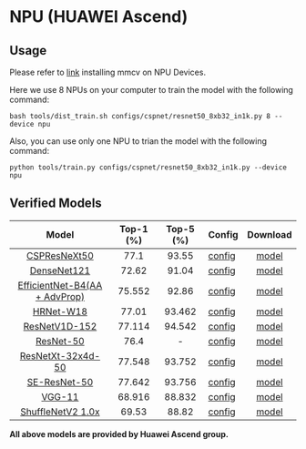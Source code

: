 # NPU (HUAWEI Ascend)

## Usage

Please refer to [link](https://github.com/open-mmlab/mmcv/blob/master/docs/zh_cn/get_started/build.md) installing mmcv on NPU Devices.

Here we use 8 NPUs on your computer to train the model with the following command:

```shell
bash tools/dist_train.sh configs/cspnet/resnet50_8xb32_in1k.py 8 --device npu
```

Also, you can use only one NPU to trian the model with the following command:

```shell
python tools/train.py configs/cspnet/resnet50_8xb32_in1k.py --device npu
```

## Verified Models

|                Model                | Top-1 (%) | Top-5 (%) | Config                                                                                                                         |  Download   |
| :---------------------------------: | :-------: | :-------: | :----------------------------------------------------------------------------------------------------------------------------- | :---------: |
|         [CSPResNeXt50](<>)          |   77.1    |   93.55   | [config](https://github.com/open-mmlab/mmclassification/blob/master/configs/cspnet/cspresnext50_8xb32_in1k.py)                 | [model](<>) |
|          [DenseNet121](<>)          |   72.62   |   91.04   | [config](https://github.com/open-mmlab/mmclassification/blob/master/configs/densenet/densenet121_4xb256_in1k.py)               | [model](<>) |
| [EfficientNet-B4(AA + AdvProp)](<>) |  75.552   |   92.86   | [config](https://github.com/open-mmlab/mmclassification/blob/master/configs/efficientnet/efficientnet-b4_8xb32-01norm_in1k.py) | [model](<>) |
|           [HRNet-W18](<>)           |   77.01   |  93.462   | [config](https://github.com/open-mmlab/mmclassification/blob/master/configs/hrnet/hrnet-w18_4xb32_in1k.py)                     | [model](<>) |
|         [ResNetV1D-152](<>)         |  77.114   |  94.542   | [config](https://github.com/open-mmlab/mmclassification/blob/master/configs/resnet/resnetv1d152_8xb32_in1k.py)                 | [model](<>) |
|           [ResNet-50](<>)           |   76.4    |     -     | [config](https://github.com/open-mmlab/mmclassification/blob/master/configs/resnet/resnet50_8xb32_in1k.py)                     | [model](<>) |
|       [ResNetXt-32x4d-50](<>)       |  77.548   |  93.752   | [config](https://github.com/open-mmlab/mmclassification/blob/master/configs/resnext/resnext50-32x4d_8xb32_in1k.py)             | [model](<>) |
|         [SE-ResNet-50](<>)          |  77.642   |  93.756   | [config](https://github.com/open-mmlab/mmclassification/blob/master/configs/seresnet/seresnet50_8xb32_in1k.py)                 | [model](<>) |
|            [VGG-11](<>)             |  68.916   |  88.832   | [config](https://github.com/open-mmlab/mmclassification/blob/master/configs/vgg/vgg11_8xb32_in1k.py)                           | [model](<>) |
|       [ShuffleNetV2 1.0x](<>)       |   69.53   |   88.82   | [config](https://github.com/open-mmlab/mmclassification/blob/master/configs/shufflenet_v2/shufflenet-v2-1x_16xb64_in1k.py)     | [model](<>) |

**All above models are provided by Huawei Ascend group.**
